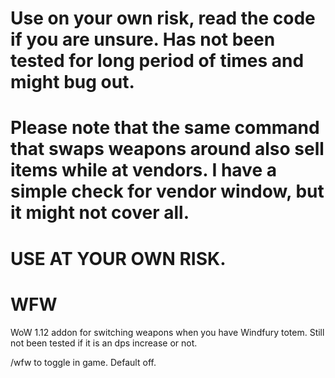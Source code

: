# Use on your own risk, read the code if you are unsure. Has not been tested for long period of times and might bug out.
# Please note that the same command that swaps weapons around also sell items while at vendors. I have a simple check for vendor window, but it might not cover all.
# USE AT YOUR OWN RISK.

# WFW
WoW 1.12 addon for switching weapons when you have Windfury totem. Still not been tested if it is an dps increase or not.

/wfw to toggle in game. Default off.
